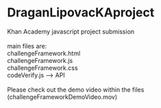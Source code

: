 # DraganLipovacKAproject<br />
Khan Academy javascript project submission<br />
<br />
main files are:<br />
challengeFramework.html<br />
challengeFramework.js<br />
challengeFramework.css<br />
codeVerify.js --> API<br />
<br />
Please check out the demo video within the files (challengeFrameworkDemoVideo.mov)
